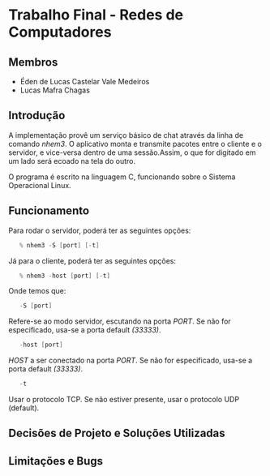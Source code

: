 # Trabalho Final - Redes de Computadores

## Membros
* Éden de Lucas Castelar Vale Medeiros
* Lucas Mafra Chagas

## Introdução

A implementação provê um serviço básico de chat através da linha de comando *nhem3*. O aplicativo monta e transmite pacotes entre o cliente e o servidor, e vice-versa dentro de uma sessão.Assim, o que for digitado em um lado será ecoado na tela do outro.

O programa é escrito na linguagem C, funcionando sobre o Sistema Operacional Linux.


## Funcionamento

Para rodar o servidor, poderá ter as seguintes opções:

```c
   % nhem3 -S [port] [-t]
```

Já para o cliente, poderá ter as seguintes opções:

```c
   % nhem3 -host [port] [-t]
```

Onde temos que:

```c
   -S [port]
```
Refere-se ao modo servidor, escutando na porta *PORT*. Se não for especificado, usa-se a porta default *(33333)*.

```c
   -host [port]
```
*HOST* a ser conectado na porta *PORT*. Se não for especificado, usa-se a porta default *(33333)*.

```c
   -t
```
Usar o protocolo TCP. Se não estiver presente, usar o protocolo UDP (default).


## Decisões de Projeto e Soluções Utilizadas

## Limitações e Bugs

